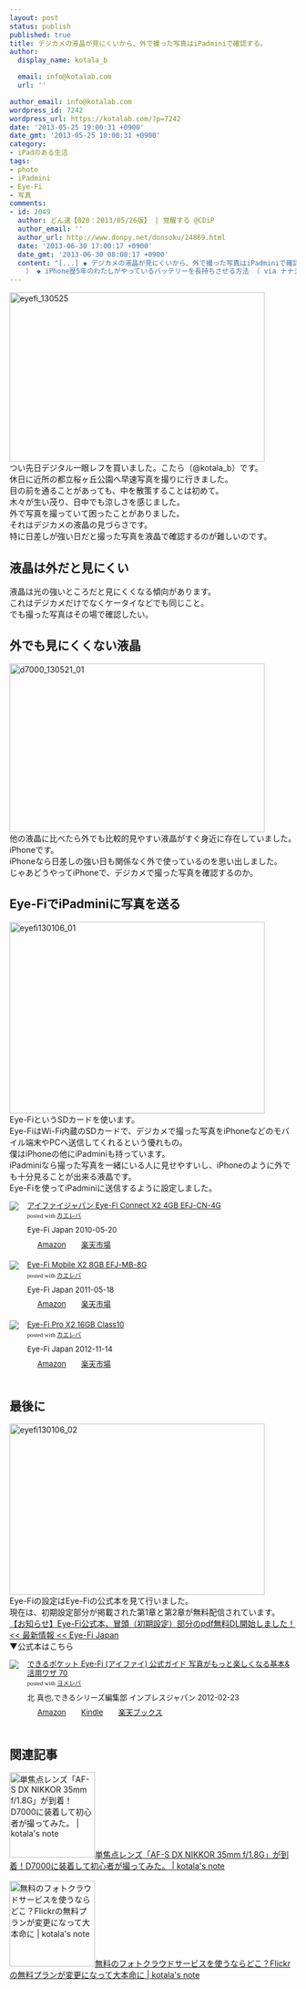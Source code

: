 ```yaml
---
layout: post
status: publish
published: true
title: デジカメの液晶が見にくいから、外で撮った写真はiPadminiで確認する。
author:
  display_name: kotala_b

  email: info@kotalab.com
  url: ''

author_email: info@kotalab.com
wordpress_id: 7242
wordpress_url: https://kotalab.com/?p=7242
date: '2013-05-25 19:00:31 +0900'
date_gmt: '2013-05-25 10:00:31 +0900'
category:
- iPadのある生活
tags:
- photo
- iPadmini
- Eye-Fi
- 写真
comments:
- id: 2049
  author: どん速【020：2013/05/26版】 | 覚醒する @CDiP
  author_email: ''
  author_url: http://www.donpy.net/donsoku/24869.html
  date: '2013-06-30 17:00:17 +0900'
  date_gmt: '2013-06-30 08:00:17 +0900'
  content: "[...] ◆ デジカメの液晶が見にくいから、外で撮った写真はiPadminiで確認する。 （ via kotala&#8217;s note
    ） ◆ iPhone歴5年のわたしがやっているバッテリーを長持ちさせる方法 （ via ナナショク ）  [...]"
---
```

<p><img src="https://kotalab.com/wp-content/uploads/eyefi_130525-448x297.jpg" alt="eyefi_130525" width="448" height="297" class="alignnone size-large wp-image-7245" /><br />
つい先日デジタル一眼レフを買いました。こたら（@kotala_b）です。<br />
休日に近所の都立桜ヶ丘公園へ早速写真を撮りに行きました。<br />
目の前を通ることがあっても、中を散策することは初めて。<br />
木々が生い茂り、日中でも涼しさを感じました。<br />
外で写真を撮っていて困ったことがありました。<br />
それはデジカメの液晶の見づらさです。<br />
特に日差しが強い日だと撮った写真を液晶で確認するのが難しいのです。<br />
<!--more--></p>
<h2>液晶は外だと見にくい</h2>
<p>液晶は光の強いところだと見にくくなる傾向があります。<br />
これはデジカメだけでなくケータイなどでも同じこと。<br />
でも撮った写真はその場で確認したい。</p>
<h2>外でも見にくくない液晶</h2>
<p><img src="https://kotalab.com/wp-content/uploads/d7000_130521_01-448x296.jpg" alt="d7000_130521_01" width="448" height="296" class="alignnone size-large wp-image-7212" /><br />
他の液晶に比べたら外でも比較的見やすい液晶がすぐ身近に存在していました。<br />
iPhoneです。<br />
iPhoneなら日差しの強い日も関係なく外で使っているのを思い出しました。<br />
じゃあどうやってiPhoneで、デジカメで撮った写真を確認するのか。</p>
<h2>Eye-FiでiPadminiに写真を送る</h2>
<p><img src="https://kotalab.com/wp-content/uploads/eyefi130106_01-448x336.jpg" alt="eyefi130106_01" width="448" height="336" class="alignnone size-large wp-image-5533" /><br />
Eye-FiというSDカードを使います。<br />
Eye-FiはWi-Fi内蔵のSDカードで、デジカメで撮った写真をiPhoneなどのモバイル端末やPCへ送信してくれるという優れもの。<br />
僕はiPhoneの他にiPadminiも持っています。<br />
iPadminiなら撮った写真を一緒にいる人に見せやすいし、iPhoneのように外でも十分見ることが出来る液晶です。<br />
Eye-Fiを使ってiPadminiに送信するように設定しました。</p>
<div class="kaerebalink-box" style="text-align:left;padding-bottom:20px;font-size:small;/zoom: 1;overflow: hidden;">
<div class="kaerebalink-image" style="float:left;margin:0 15px 10px 0;"><a href="http://www.amazon.co.jp/exec/obidos/ASIN/B003M05LMM/same-22/ref=nosim/" rel="nofollow" target="_blank"><img src="http://ecx.images-amazon.com/images/I/31ZDTjLRvkL._SL160_.jpg" style="border: none;" /></a></div>
<div class="kaerebalink-info" style="line-height:120%;/zoom: 1;overflow: hidden;">
<div class="kaerebalink-name" style="margin-bottom:10px;line-height:120%"><a href="http://www.amazon.co.jp/exec/obidos/ASIN/B003M05LMM/same-22/ref=nosim/" rel="nofollow" target="_blank">アイファイジャパン Eye-Fi Connect X2 4GB EFJ-CN-4G</a>
<div class="kaerebalink-powered-date" style="font-size:8pt;margin-top:5px;font-family:verdana;line-height:120%">posted with <a href="http://kaereba.com" target="_blank">カエレバ</a></div>
</div>
<div class="kaerebalink-detail" style="margin-bottom:5px;"> Eye-Fi Japan 2010-05-20    </div>
<div class="kaerebalink-link1" style="margin-top:10px;">
<div class="shoplinkamazon" style="display:inline;margin-right:5px;background: url('http://img.yomereba.com/tam_k_01.gif') 0 0 no-repeat;padding: 2px 0 2px 18px;white-space: nowrap;"><a href="http://www.amazon.co.jp/gp/search?keywords=EFJ-CN-4G&__mk_ja_JP=%83J%83%5E%83J%83i&tag=same-22" rel="nofollow" target="_blank" title="アマゾン" >Amazon</a></div>
<div class="shoplinkrakuten" style="display:inline;margin-right:5px;background: url('http://img.yomereba.com/tam_k_01.gif') 0 -50px no-repeat;padding: 2px 0 2px 18px;white-space: nowrap;"><a href="http://hb.afl.rakuten.co.jp/hgc/0fa7afc8.bbfc196a.0fa7afc9.d56c38f1/?pc=http%3A%2F%2Fsearch.rakuten.co.jp%2Fsearch%2Fmall%2FEFJ-CN-4G%2F-%2Ff.1-p.1-s.1-sf.0-st.A-v.2%3Fx%3D0%26scid%3Daf_ich_link_urltxt%26m%3Dhttp%3A%2F%2Fm.rakuten.co.jp%2F" rel="nofollow" target="_blank" title="楽天市場" >楽天市場</a></div>
</div>
</div>
<div class="booklink-footer" style="clear: left"></div>
</div>
<div class="kaerebalink-box" style="text-align:left;padding-bottom:20px;font-size:small;/zoom: 1;overflow: hidden;">
<div class="kaerebalink-image" style="float:left;margin:0 15px 10px 0;"><a href="http://www.amazon.co.jp/exec/obidos/ASIN/B004ZWQN28/same-22/ref=nosim/" rel="nofollow" target="_blank"><img src="http://ecx.images-amazon.com/images/I/41GpB0gjxrL._SL160_.jpg" style="border: none;" /></a></div>
<div class="kaerebalink-info" style="line-height:120%;/zoom: 1;overflow: hidden;">
<div class="kaerebalink-name" style="margin-bottom:10px;line-height:120%"><a href="http://www.amazon.co.jp/exec/obidos/ASIN/B004ZWQN28/same-22/ref=nosim/" rel="nofollow" target="_blank">Eye-Fi Mobile X2 8GB EFJ-MB-8G</a>
<div class="kaerebalink-powered-date" style="font-size:8pt;margin-top:5px;font-family:verdana;line-height:120%">posted with <a href="http://kaereba.com" target="_blank">カエレバ</a></div>
</div>
<div class="kaerebalink-detail" style="margin-bottom:5px;"> Eye-Fi Japan 2011-05-18    </div>
<div class="kaerebalink-link1" style="margin-top:10px;">
<div class="shoplinkamazon" style="display:inline;margin-right:5px;background: url('http://img.yomereba.com/tam_k_01.gif') 0 0 no-repeat;padding: 2px 0 2px 18px;white-space: nowrap;"><a href="http://www.amazon.co.jp/gp/search?keywords=EFJ-MB-8G&__mk_ja_JP=%83J%83%5E%83J%83i&tag=same-22" rel="nofollow" target="_blank" title="アマゾン" >Amazon</a></div>
<div class="shoplinkrakuten" style="display:inline;margin-right:5px;background: url('http://img.yomereba.com/tam_k_01.gif') 0 -50px no-repeat;padding: 2px 0 2px 18px;white-space: nowrap;"><a href="http://hb.afl.rakuten.co.jp/hgc/0fa7afc8.bbfc196a.0fa7afc9.d56c38f1/?pc=http%3A%2F%2Fsearch.rakuten.co.jp%2Fsearch%2Fmall%2FEFJ-MB-8G%2F-%2Ff.1-p.1-s.1-sf.0-st.A-v.2%3Fx%3D0%26scid%3Daf_ich_link_urltxt%26m%3Dhttp%3A%2F%2Fm.rakuten.co.jp%2F" rel="nofollow" target="_blank" title="楽天市場" >楽天市場</a></div>
</div>
</div>
<div class="booklink-footer" style="clear: left"></div>
</div>
<div class="kaerebalink-box" style="text-align:left;padding-bottom:20px;font-size:small;/zoom: 1;overflow: hidden;">
<div class="kaerebalink-image" style="float:left;margin:0 15px 10px 0;"><a href="http://www.amazon.co.jp/exec/obidos/ASIN/B00A2DEPQK/same-22/ref=nosim/" rel="nofollow" target="_blank"><img src="http://ecx.images-amazon.com/images/I/51m0XzUBqBL._SL160_.jpg" style="border: none;" /></a></div>
<div class="kaerebalink-info" style="line-height:120%;/zoom: 1;overflow: hidden;">
<div class="kaerebalink-name" style="margin-bottom:10px;line-height:120%"><a href="http://www.amazon.co.jp/exec/obidos/ASIN/B00A2DEPQK/same-22/ref=nosim/" rel="nofollow" target="_blank">Eye-Fi Pro X2 16GB Class10</a>
<div class="kaerebalink-powered-date" style="font-size:8pt;margin-top:5px;font-family:verdana;line-height:120%">posted with <a href="http://kaereba.com" target="_blank">カエレバ</a></div>
</div>
<div class="kaerebalink-detail" style="margin-bottom:5px;"> Eye-Fi Japan 2012-11-14    </div>
<div class="kaerebalink-link1" style="margin-top:10px;">
<div class="shoplinkamazon" style="display:inline;margin-right:5px;background: url('http://img.yomereba.com/tam_k_01.gif') 0 0 no-repeat;padding: 2px 0 2px 18px;white-space: nowrap;"><a href="http://www.amazon.co.jp/gp/search?keywords=Class10&__mk_ja_JP=%83J%83%5E%83J%83i&tag=same-22" rel="nofollow" target="_blank" title="アマゾン" >Amazon</a></div>
<div class="shoplinkrakuten" style="display:inline;margin-right:5px;background: url('http://img.yomereba.com/tam_k_01.gif') 0 -50px no-repeat;padding: 2px 0 2px 18px;white-space: nowrap;"><a href="http://hb.afl.rakuten.co.jp/hgc/0fa7afc8.bbfc196a.0fa7afc9.d56c38f1/?pc=http%3A%2F%2Fsearch.rakuten.co.jp%2Fsearch%2Fmall%2FClass10%2F-%2Ff.1-p.1-s.1-sf.0-st.A-v.2%3Fx%3D0%26scid%3Daf_ich_link_urltxt%26m%3Dhttp%3A%2F%2Fm.rakuten.co.jp%2F" rel="nofollow" target="_blank" title="楽天市場" >楽天市場</a></div>
</div>
</div>
<div class="booklink-footer" style="clear: left"></div>
</div>
<h2>最後に</h2>
<p><img src="https://kotalab.com/wp-content/uploads/eyefi130106_02-448x300.jpg" alt="eyefi130106_02" width="448" height="300" class="alignnone size-large wp-image-5539" /><br />
Eye-Fiの設定はEye-Fiの公式本を見て行いました。<br />
現在は、初期設定部分が掲載された第1章と第2章が無料配信されています。<br />
<a href="http://eyefi.co.jp/topics/2012/02/22/eye-fipdfdl.html" target="_blank">【お知らせ】Eye-Fi公式本、冒頭（初期設定）部分のpdf無料DL開始しました！ << 最新情報 << Eye-Fi Japan</a><br />
▼公式本はこちら</p>
<div class="booklink-box" style="text-align:left;padding-bottom:20px;font-size:small;/zoom: 1;overflow: hidden;">
<div class="booklink-image" style="float:left;margin:0 15px 10px 0;"><a href="http://www.amazon.co.jp/exec/obidos/asin/4844331515/same-22/" name="booklink" rel="nofollow" target="_blank"><img src="http://ecx.images-amazon.com/images/I/51vI-U%2BFSqL._SL160_.jpg" style="border: none;" /></a></div>
<div class="booklink-info" style="line-height:120%;/zoom: 1;overflow: hidden;">
<div class="booklink-name" style="margin-bottom:10px;line-height:120%"><a href="http://www.amazon.co.jp/exec/obidos/asin/4844331515/same-22/" rel="nofollow" name="booklink" target="_blank">できるポケット Eye-Fi (アイファイ) 公式ガイド  写真がもっと楽しくなる基本&活用ワザ 70</a>
<div class="booklink-powered-date" style="font-size:8pt;margin-top:5px;font-family:verdana;line-height:120%">posted with <a href="http://yomereba.com" target="_blank">ヨメレバ</a></div>
</div>
<div class="booklink-detail" style="margin-bottom:5px;">北 真也,できるシリーズ編集部 インプレスジャパン 2012-02-23    </div>
<div class="booklink-link2" style="margin-top:10px;">
<div class="shoplinkamazon" style="display:inline;margin-right:5px;background: url('http://img.yomereba.com/tam_y.gif') 0 0 no-repeat;padding: 2px 0 2px 18px;white-space: nowrap;"><a href="http://www.amazon.co.jp/exec/obidos/asin/4844331515/same-22/" rel="nofollow" target="_blank" title="アマゾン" >Amazon</a></div>
<div class="shoplinkkindle" style="display:inline;margin-right:5px;background: url('http://img.yomereba.com/tam_y.gif') 0 0 no-repeat;padding: 2px 0 2px 18px;white-space: nowrap;"><a href="http://www.amazon.co.jp/exec/obidos/ASIN/B009OWX5PC/same-22/" rel="nofollow" target="_blank" >Kindle</a></div>
<div class="shoplinkrakuten" style="display:inline;margin-right:5px;background: url('http://img.yomereba.com/tam_y.gif') 0 -50px no-repeat;padding: 2px 0 2px 18px;white-space: nowrap;"><a href="http://hb.afl.rakuten.co.jp/hgc/0fa7afc8.bbfc196a.0fa7afc9.d56c38f1/?pc=http%3A%2F%2Fbooks.rakuten.co.jp%2Frb%2F11552099%2F%3Fscid%3Daf_ich_link_urltxt%26m%3Dhttp%3A%2F%2Fm.rakuten.co.jp%2Fev%2Fbook%2F" rel="nofollow" target="_blank" title="楽天ブックス" >楽天ブックス</a></div>
</div>
</div>
<div class="booklink-footer" style="clear: left"></div>
</div>
<h2 class="rele">関連記事</h2>
<p><a href="https://kotalab.com/af-s-dx-nikkor-35mm" target="_blank"><img  class="alignleft" src="https://kotalab.com/wp-content/uploads/d7000_130521-448x336.jpg" alt="単焦点レンズ「AF-S DX NIKKOR 35mm f/1.8G」が到着！D7000に装着して初心者が撮ってみた。 | kotala's note" width="150" /></a><a href="https://kotalab.com/af-s-dx-nikkor-35mm" target="_blank">単焦点レンズ「AF-S DX NIKKOR 35mm f/1.8G」が到着！D7000に装着して初心者が撮ってみた。 | kotala's note</a><br style="clear:both;" /><br />
<a href="https://kotalab.com/photo-cloud" target="_blank"><img  class="alignleft" src="https://kotalab.com/wp-content/uploads/cloud_130523-448x297.jpg" alt="無料のフォトクラウドサービスを使うならどこ？Flickrの無料プランが変更になって大本命に | kotala's note" width="150" /></a><a href="https://kotalab.com/photo-cloud" target="_blank">無料のフォトクラウドサービスを使うならどこ？Flickrの無料プランが変更になって大本命に | kotala's note</a><br style="clear:both;" /></p>
